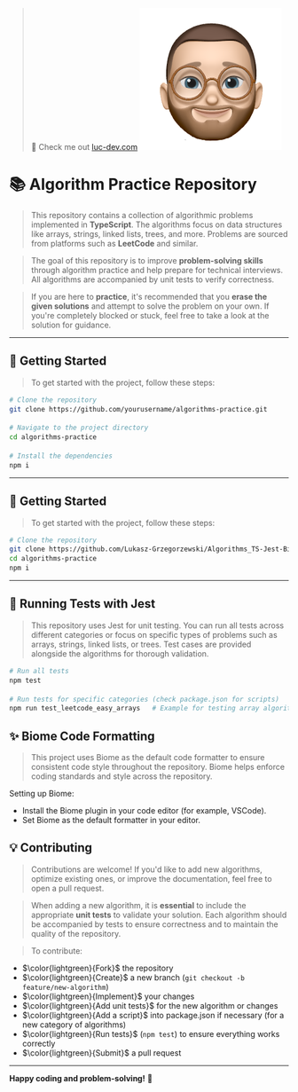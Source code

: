 > 👀 Check me out [luc-dev.com](https://luc-dev.com)
> <img src="logo.png"/>

# 📚 Algorithm Practice Repository

> This repository contains a collection of algorithmic problems implemented in **TypeScript**. The algorithms focus on data structures like arrays, strings, linked lists, trees, and more. Problems are sourced from platforms such as **LeetCode** and similar.

> The goal of this repository is to improve **problem-solving skills** through algorithm practice and help prepare for technical interviews. All algorithms are accompanied by unit tests to verify correctness.

> If you are here to **practice**, it's recommended that you **erase the given solutions** and attempt to solve the problem on your own. If you're completely blocked or stuck, feel free to take a look at the solution for guidance.

---

## 🚀 Getting Started

> To get started with the project, follow these steps:

```bash
# Clone the repository
git clone https://github.com/yourusername/algorithms-practice.git

# Navigate to the project directory
cd algorithms-practice

# Install the dependencies
npm i
```

---

## 🚀 Getting Started

> To get started with the project, follow these steps:

```bash
# Clone the repository
git clone https://github.com/Lukasz-Grzegorzewski/Algorithms_TS-Jest-Biome.git
cd algorithms-practice
npm i
```
---

## 🧪 Running Tests with Jest

> This repository uses Jest for unit testing. You can run all tests across different categories or focus on specific types of problems such as arrays, strings, linked lists, or trees. Test cases are provided alongside the algorithms for thorough validation.

```bash
# Run all tests
npm test

# Run tests for specific categories (check package.json for scripts)
npm run test_leetcode_easy_arrays   # Example for testing array algorithms
```

## ✨ Biome Code Formatting

> This project uses Biome as the default code formatter to ensure consistent code style throughout the repository.
> Biome helps enforce coding standards and style across the repository.

Setting up Biome:
* Install the Biome plugin in your code editor (for example, VSCode).
* Set Biome as the default formatter in your editor.

## 💡 Contributing

> Contributions are welcome! If you'd like to add new algorithms, optimize existing ones, or improve the documentation, feel free to open a pull request.

> When adding a new algorithm, it is **essential** to include the appropriate **unit tests** to validate your solution. Each algorithm should be accompanied by tests to ensure correctness and to maintain the quality of the repository.

> To contribute:

* $\color{lightgreen}{Fork}$ the repository
* $\color{lightgreen}{Create}$ a new branch (`git checkout -b feature/new-algorithm`)
* $\color{lightgreen}{Implement}$ your changes
* $\color{lightgreen}{Add unit tests}$ for the new algorithm or changes
* $\color{lightgreen}{Add a script}$ into package.json if necessary (for a new category of algorithms)
* $\color{lightgreen}{Run tests}$ (`npm test`) to ensure everything works correctly
* $\color{lightgreen}{Submit}$ a pull request

---

**Happy coding and problem-solving!** 🎉
